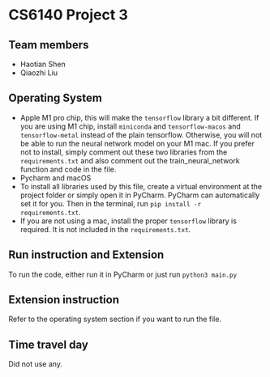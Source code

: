 # CS6140 Project 3

## Team members

- Haotian Shen
- Qiaozhi Liu

## Operating System

- Apple M1 pro chip, this will make the `tensorflow` library a bit different. If you are using M1 chip, install `miniconda`
  and `tensorflow-macos` and `tensorflow-metal` instead of the plain tensorflow. Otherwise, you will not be able to run the
  neural network model on your M1 mac. If you prefer not to install, simply comment out these two libraries from
  the `requirements.txt` and also comment out the train_neural_network function and code in the file.
- Pycharm and macOS
- To install all libraries used by this file, create a virtual environment at the project folder or simply open it in
  PyCharm. PyCharm can automatically set it for you. Then in the terminal, run `pip install -r requirements.txt`.
- If you are not using a mac, install the proper `tensorflow` library is required. It is not included in
  the `requirements.txt`.

## Run instruction and Extension

To run the code, either run it in PyCharm or just run `python3 main.py`

## Extension instruction

Refer to the operating system section if you want to run the file.

## Time travel day

Did not use any.